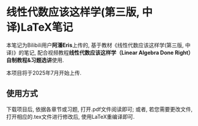 # 线性代数应该这样学(第三版, 中译)LaTeX笔记
本笔记为Bilibili用户**阿潘Eris**上传的, 基于教材《线性代数应该这样学(第三版, 中译)》的笔记, 配合视频教程**线性代数应该这样学（Linear Algebra Done Right）自制教程&习题选讲**使用.

本项目将于2025年7月开始上传.

## 使用方式
下载项目后, 依据各章节或习题, 打开.pdf文件阅读即可; 或者, 若您需要更改文件, 打开相应的.tex文件进行修改后, 使用LaTeX重编译即可.
